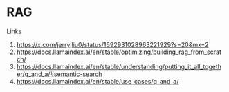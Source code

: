 # RAG

Links
1. https://x.com/jerryjliu0/status/1692931028963221929?s=20&mx=2
2. https://docs.llamaindex.ai/en/stable/optimizing/building_rag_from_scratch/
3. https://docs.llamaindex.ai/en/stable/understanding/putting_it_all_together/q_and_a/#semantic-search
4. https://docs.llamaindex.ai/en/stable/use_cases/q_and_a/
